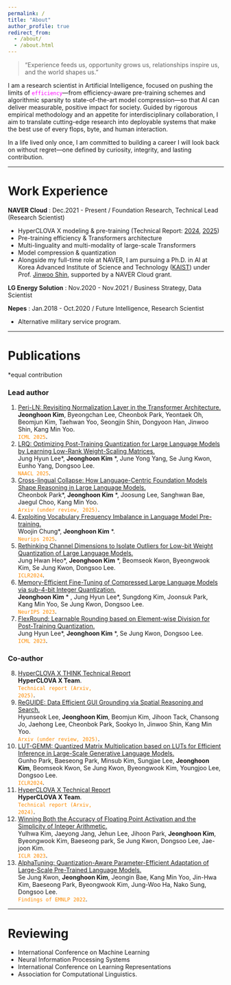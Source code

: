 ```yaml
---
permalink: /
title: "About"
author_profile: true
redirect_from: 
  - /about/
  - /about.html
---
```


> “Experience feeds us, opportunity grows us, relationships inspire us, and the world shapes us.”

I am a research scientist in Artificial Intelligence, focused on pushing the limits of <code style="color : magenta">efficiency</code>—from efficiency-aware pre-training schemes and algorithmic sparsity to state-of-the-art model compression—so that AI can deliver measurable, positive impact for society. Guided by rigorous empirical methodology and an appetite for interdisciplinary collaboration, I aim to translate cutting-edge research into deployable systems that make the best use of every flops, byte, and human interaction.

In a life lived only once, I am committed to building a career I will look back on without regret—one defined by curiosity, integrity, and lasting contribution.

-------

Work Experience
======
**NAVER Cloud** : Dec.2021 - Present / Foundation Research, Technical Lead (Research Scientist)
   * HyperCLOVA X modeling & pre-training (Technical Report: [2024](https://arxiv.org/abs/2404.01954), [2025](https://arxiv.org/abs/2506.22403))
   * Pre-training efficiency & Transformers architecture
   * Multi-linguality and multi-modality of large-scale Transformers
   * Model compression & quantization
   * Alongside my full-time role at NAVER, I am pursuing a Ph.D. in AI at Korea Advanced Institute of Science and Technology ([KAIST](https://www.kaist.ac.kr/en/)) under Prof. [Jinwoo Shin](https://alinlab.kaist.ac.kr/shin.html), supported by a NAVER Cloud grant. 
     
**LG Energy Solution** : Nov.2020 - Nov.2021 / Business Strategy, Data Scientist
  
**Nepes** : Jan.2018 - Oct.2020 / Future Intelligence, Research Scientist
   * Alternative military service program.

-------

Publications 
======
*equal contribution

### Lead author
1. [Peri-LN: Revisiting Normalization Layer in the Transformer Architecture.](https://arxiv.org/abs/2502.02732)  
**Jeonghoon Kim**, Byeongchan Lee, Cheonbok Park, Yeontaek Oh, Beomjun Kim, Taehwan Yoo, Seongjin Shin, Dongyoon Han, Jinwoo Shin, Kang Min Yoo.  
<code style="color : darkorange">ICML 2025</code>.
2. [LRQ: Optimizing Post-Training Quantization for Large Language Models by Learning Low-Rank Weight-Scaling Matrices.](https://arxiv.org/abs/2407.11534)  
Jung Hyun Lee*, **Jeonghoon Kim** *, June Yong Yang, Se Jung Kwon, Eunho Yang, Dongsoo Lee.  
  <code style="color : darkorange">NAACL 2025</code>.
6. [Cross-lingual Collapse: How Language-Centric Foundation Models Shape Reasoning in Large Language Models.](https://arxiv.org/abs/2506.05850)  
Cheonbok Park*, **Jeonghoon Kim** *, Joosung Lee, Sanghwan Bae, Jaegul Choo, Kang Min Yoo.  
<code style="color : darkorange">Arxiv (under review, 2025)</code>.
7. [Exploiting Vocabulary Frequency Imbalance in Language Model Pre-training.](https://arxiv.org/abs/2508.15390)  
Woojin Chung*, **Jeonghoon Kim**  *.  
<code style="color : darkorange">Neurips 2025</code>.
4. [Rethinking Channel Dimensions to Isolate Outliers for Low-bit Weight Quantization of Large Language Models.](https://arxiv.org/abs/2309.15531)  
Jung Hwan Heo*, **Jeonghoon Kim** *, Beomseok Kwon, Byeongwook Kim, Se Jung Kwon, Dongsoo Lee.    
<code style="color : darkorange">ICLR2024</code>.  
5. [Memory-Efficient Fine-Tuning of Compressed Large Language Models via sub-4-bit Integer Quantization.](https://arxiv.org/abs/2305.14152)  
**Jeonghoon Kim** * , Jung Hyun Lee*, Sungdong Kim, Joonsuk Park, Kang Min Yoo, Se Jung Kwon, Dongsoo Lee.   
  <code style="color : darkorange">NeurIPS 2023</code>.  
6. [FlexRound: Learnable Rounding based on Element-wise Division for Post-Training Quantization.](https://arxiv.org/abs/2306.00317)  
Jung Hyun Lee*, **Jeonghoon Kim** *, Se Jung Kwon, Dongsoo Lee.    
<code style="color : darkorange">ICML 2023</code>.  


### Co-author
8. [HyperCLOVA X THINK Technical Report](https://arxiv.org/abs/2506.22403)  
**HyperCLOVA X Team**.   
<code style="color : darkorange">Technical report (Arxiv, 2025)</code>.
9. [ReGUIDE: Data Efficient GUI Grounding via Spatial Reasoning and Search.](https://arxiv.org/abs/2505.15259)  
Hyunseok Lee, **Jeonghoon Kim**, Beomjun Kim, Jihoon Tack, Chansong Jo, Jaehong Lee, Cheonbok Park, Sookyo In, Jinwoo Shin, Kang Min Yoo.  
 <code style="color : darkorange">Arxiv (under review, 2025)</code>.
10. [LUT-GEMM: Quantized Matrix Multiplication based on LUTs for Efficient Inference in Large-Scale Generative Language Models.](https://arxiv.org/abs/2206.09557)  
Gunho Park, Baeseong Park, Minsub Kim, Sungjae Lee, **Jeonghoon Kim**, Beomseok Kwon, Se Jung Kwon, Byeongwook Kim, Youngjoo Lee, Dongsoo Lee.    
 <code style="color : darkorange">ICLR2024</code>.
11. [HyperCLOVA X Technical Report](https://arxiv.org/abs/2404.01954)  
**HyperCLOVA X Team**.    
<code style="color : darkorange">Technical report (Arxiv, 2024)</code>.  
12. [Winning Both the Accuracy of Floating Point Activation and the Simplicity of Integer Arithmetic.](https://openreview.net/forum?id=z92lBy1ehjI)  
Yulhwa Kim, Jaeyong Jang, Jehun Lee, Jihoon Park, **Jeonghoon Kim**, Byeongwook Kim, Baeseong park, Se Jung Kwon, Dongsoo Lee, Jae-joon Kim.   
 <code style="color : darkorange">ICLR 2023</code>.
13. [AlphaTuning: Quantization-Aware Parameter-Efficient Adaptation of Large-Scale Pre-Trained Language Models.](https://arxiv.org/abs/2210.03858)  
Se Jung Kwon, **Jeonghoon Kim**, Jeongin Bae, Kang Min Yoo, Jin-Hwa Kim, Baeseong Park, Byeongwook Kim, Jung-Woo Ha, Nako Sung, Dongsoo Lee.   
 <code style="color : darkorange">Findings of EMNLP 2022</code>.


-------

Reviewing
======
* International Conference on Machine Learning
* Neural Information Processing Systems
* International Conference on Learning Representations
* Association for Computational Linguistics. 
